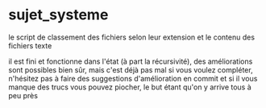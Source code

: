 # sujet_systeme
le script de classement des fichiers selon leur extension et le contenu des fichiers texte

il est fini et fonctionne dans l'état (à part la récursivité), des améliorations sont possibles bien sûr, mais c'est déjà pas mal
si vous voulez compléter, n'hésitez pas à faire des suggestions d'amélioration en commit et si il vous manque des trucs vous pouvez piocher, le but étant qu'on y arrive tous à peu près  
